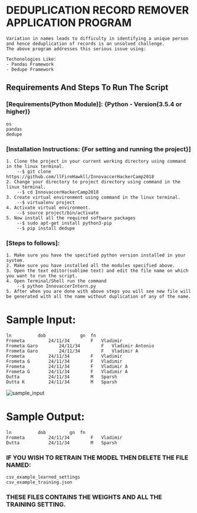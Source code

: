 # DEDUPLICATION RECORD REMOVER APPLICATION PROGRAM
	
	Variation in names leads to difficulty in identifying a unique person and hence deduplication of records is an unsolved challenge. 
	The above program addresses this serious issue using:

	Techonologies Like:
	- Pandas Framework
	- Dedupe Framework

## Requirements And Steps To Run The Script
	
### [Requirements(Python Module)]: {Python - Version(3.5.4 or higher)}

	os
	pandas
	dedupe


### [Installation Instructions: {For setting and running the project}]
	
	1. Clone the project in your current working directory using command in the linux terminal.
		--$ git clone https://github.com/llFireHawkll/InnovaccerHackerCamp2018
	2. Change your directory to project directory using command in the linux terminal.
		--$ cd InnovaccerHackerCamp2018
	3. Create virtual environment using command in the linux terminal.
		--$ virtualenv project
	4. Activate virtual environment.
		--$ source project/bin/activate
	5. Now install all the required software packages
		--$ sudo apt-get install python3-pip
		--$ pip install dedupe


### [Steps to follows]:

	1. Make sure you have the specified python version installed in your system.
	2. Make sure you have installed all the modules specified above.
	3. Open the text editor(sublime text) and edit the file name on which you want to run the script.
	4. Open Terminal/Shell run the command
		--$ python InnovaccerIntern.py
	5. After when you are done with above steps you will see new file will be generated with all the name without duplication of any of the name.



# Sample Input:

	ln			dob		        gn	fn
	Frometa			24/11/34		F	Vladimir 
	Frometa Garo		24/11/34		F	Vladimir Antonio
	Frometa Garo		24/11/34		F	Vladimir A
	Frometa			24/11/34		F	Vladimir
	Frometa G		24/11/34		F	Vladimir
	Frometa			24/11/34		F	Vladimir A 
	Frometa G		24/11/34		F	Vladimir A 
	Dutta			24/11/34		M	Sparsh
	Dutta K			24/11/34		M	Sparsh
        
![sample_input](https://user-images.githubusercontent.com/16669345/37867918-486ac332-2fc5-11e8-96f2-2bb2b6a0fece.png)


# Sample Output:

	ln			dob			gn	fn
	Frometa			24/11/34		F	Vladimir 
	Dutta			24/11/34		M	Sparsh




### IF YOU WISH TO RETRAIN THE MODEL THEN DELETE THE FILE NAMED: 
	csv_example_learned_settings
	csv_example_training.json
### THESE FILES CONTAINS THE WEIGHTS AND ALL THE TRAINING SETTING.
